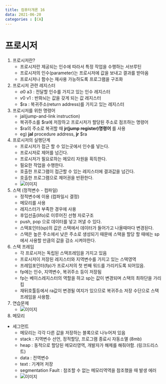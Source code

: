 ```yaml
---
title: 컴퓨터개론 16
data: 2021-06-20
categories : [CA]
---
```


# 프로시저

1. 프로시저란?
    - 프로시저란 제공되는 인수에 따라서 특정 작업을 수행하는 서브루틴
    - 프로시저의 인수(parameter)는 프로시저에 값을 보내고 결과를 받아옴
    - 프로시저나 함수는 재사용 가능하도록 프로그램을 구조화
2. 프로시저 관련 레지스터
    - $a0~$a3 : 전달할 인수를 가지고 있는 인수 레지스터
    - $v0~$v1 : 반화뇌는 값을 갖게 되는 값 레지스터
    - $ra : 복귀주소(return address)를 가지고 있는 레지스터
3. 프로시저를 위한 명령어
    - jal(jump-and-link instruction)
    - 복귀주소를 $ra에 저장하고 프로시저가 할당된 주소로 점프하는 명령어
    - $ra의 주소로 복귀할 때 __jr(jump register)명령어__ 를 사용
    - eg) __jal__ procedure address, __jr__ $ra
4. 프로시저의 실행단계
    - 프로시저가 접근 할 수 있는곳에서 인수를 넣는다.
    - 프로시저로 제어를 넘긴다.
    - 프로시저가 필요로하는 메모리 자원을 획득한다.
    - 필요한 작업을 수행한다.
    - 호출한 프로그램이 접근할 수 있는 레지스터에 결과값을 넘긴다.
    - 호출한 프로그램으로 제어권을 반환한다.
    - ![이미지]()
5. 스택 (정적변수 - 컴파일)
    - 정적변수에 이용 (컴파일시 결정)
    - 메모리를 사용
    - 레지스터가 부족한 경우에 사용
    - 후입선출(lifo)로 이루어진 선형 자로구조
    - push, pop 으로 데이터를 넣고 꺼낼 수 있다.
    - 스택포인터(sp)의 값은 스택에서 데이터가 들어가고 나올때마다 변경된다.
    - 스택은 높은 주소에서 낮은 주소로 생성되기 때문에 스택을 할당 할 때에는 sp에서 사용할 만큼의 값을 감소 시켜야한다.
6. 스택 프레임
    - 각 프로시저는 독립된 스택프레임을 가지고 있음
    - 프로시저이 저장된 레지스터와 지역변수를 가지고 있는 스택영역
    - 프레임포인터(fp)가 프로시저의 첫 번째 워드를 가리키도록 되어있음.
    - fp에는 인수, 지역변수, 복귀주소 등이 저장됨
    - fp는 베이스레지스터의 역할을 하고 sp는 값이 변경되며 스택의 최하단을 가리킴
    - 재뒤호툴등에서 ra값이 변경될 여지가 있으므로 복귀주소 저장 수단으로 스택프레임을 사용함.
7. 연습문제
    - ![이미지]()
8. 메모리
- 세그먼트
    - 메모리는 각각 다른 값을 저장하는 블록으로 나누어져 있음
    - stack : 지역변수 선언, 정적할당, 프로그램 종료시 자동소멸 (8mb)
    - heap : 동적으로 할당된 메모리영역, 개발자가 해제를 해줘야함. (링크드리스트)
    - data : 전역변수 
    - text : 기계어 저장
    - segmentation Fault : 참조할 수 없는 메모리역역을 참조했을 때 발생 에러
    - ![이미지]()